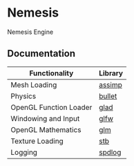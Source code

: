 # Nemesis

Nemesis Engine

## Documentation

| Functionality          | Library                                            |
| ---------------------- | -------------------------------------------------- |
| Mesh Loading           | [assimp](https://github.com/assimp/assimp)         |
| Physics                | [bullet](https://github.com/bulletphysics/bullet3) |
| OpenGL Function Loader | [glad](https://github.com/Dav1dde/glad)            |
| Windowing and Input    | [glfw](https://github.com/glfw/glfw)               |
| OpenGL Mathematics     | [glm](https://github.com/g-truc/glm)               |
| Texture Loading        | [stb](https://github.com/nothings/stb)             |
| Logging                | [spdlog](https://github.com/gabime/spdlog)         |
